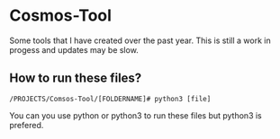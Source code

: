 # Cosmos-Tool
Some tools that I have created over the past year. This is still a work in progess and updates may be slow. 

## How to run these files? 

```
/PROJECTS/Comsos-Tool/[FOLDERNAME]# python3 [file]
``` 
You can you use python or python3 to run these files but python3 is prefered.

